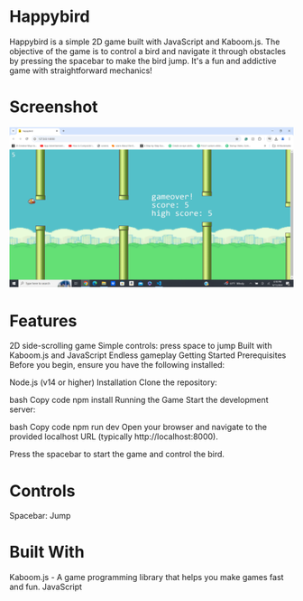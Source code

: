 # Happybird
Happybird is a simple 2D game built with JavaScript and Kaboom.js. The objective of the game is to control a bird and navigate it through obstacles by pressing the spacebar to make the bird jump. It's a fun and addictive game with straightforward mechanics!

# Screenshot
![Happybird Screenshot](happybird/screenshots/screenshot1.png)

# Features
2D side-scrolling game
Simple controls: press space to jump
Built with Kaboom.js and JavaScript
Endless gameplay
Getting Started
Prerequisites
Before you begin, ensure you have the following installed:

Node.js (v14 or higher)
Installation
Clone the repository:


bash
Copy code
npm install
Running the Game
Start the development server:

bash
Copy code
npm run dev
Open your browser and navigate to the provided localhost URL (typically http://localhost:8000).

Press the spacebar to start the game and control the bird.

# Controls
Spacebar: Jump
# Built With
Kaboom.js - A game programming library that helps you make games fast and fun.
JavaScript